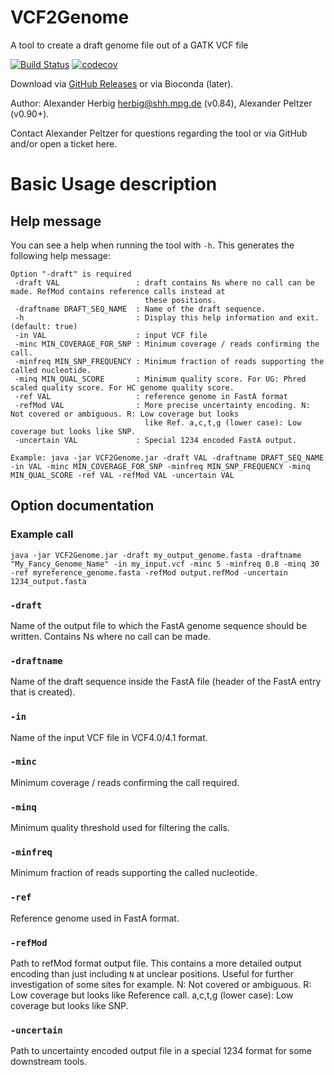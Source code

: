 # VCF2Genome
A tool to create a draft genome file out of a GATK VCF file

[![Build Status](https://travis-ci.org/apeltzer/VCF2Genome.svg?branch=master)](https://travis-ci.org/apeltzer/VCF2Genome)
[![codecov](https://codecov.io/gh/apeltzer/VCF2Genome/branch/master/graph/badge.svg)](https://codecov.io/gh/apeltzer/VCF2Genome)

Download via [GitHub Releases](https://github.com/apeltzer/VCF2Genome/releases) or via Bioconda (later).

Author: Alexander Herbig <herbig@shh.mpg.de> (v0.84), Alexander Peltzer (v0.90+).

Contact Alexander Peltzer for questions regarding the tool or via GitHub and/or open a ticket here.


# Basic Usage description

## Help message
You can see a help when running the tool with `-h`. This generates the following help message:

```
Option "-draft" is required
 -draft VAL                 : draft contains Ns where no call can be made. RefMod contains reference calls instead at
                              these positions.
 -draftname DRAFT_SEQ_NAME  : Name of the draft sequence.
 -h                         : Display this help information and exit. (default: true)
 -in VAL                    : input VCF file
 -minc MIN_COVERAGE_FOR_SNP : Minimum coverage / reads confirming the call.
 -minfreq MIN_SNP_FREQUENCY : Minimum fraction of reads supporting the called nucleotide.
 -minq MIN_QUAL_SCORE       : Minimum quality score. For UG: Phred scaled quality score. For HC genome quality score.
 -ref VAL                   : reference genome in FastA format
 -refMod VAL                : More precise uncertainty encoding. N: Not covered or ambiguous. R: Low coverage but looks
                              like Ref. a,c,t,g (lower case): Low coverage but looks like SNP.
 -uncertain VAL             : Special 1234 encoded FastA output.

Example: java -jar VCF2Genome.jar -draft VAL -draftname DRAFT_SEQ_NAME -in VAL -minc MIN_COVERAGE_FOR_SNP -minfreq MIN_SNP_FREQUENCY -minq MIN_QUAL_SCORE -ref VAL -refMod VAL -uncertain VAL
```

## Option documentation

### Example call

```
java -jar VCF2Genome.jar -draft my_output_genome.fasta -draftname "My_Fancy_Genome_Name" -in my_input.vcf -minc 5 -minfreq 0.8 -minq 30 -ref myreference_genome.fasta -refMod output.refMod -uncertain 1234_output.fasta
```

### `-draft`

Name of the output file to which the FastA genome sequence should be written. Contains Ns where no call can be made. 

### `-draftname`

Name of the draft sequence inside the FastA file (header of the FastA entry that is created).

### `-in`

Name of the input VCF file in VCF4.0/4.1 format. 

### `-minc`

Minimum coverage / reads confirming the call required. 

### `-minq`

Minimum quality threshold used for filtering the calls.

### `-minfreq`
Minimum fraction of reads supporting the called nucleotide.

### `-ref`
Reference genome used in FastA format.

### `-refMod`

Path to refMod format output file. This contains a more detailed output encoding than just including `N` at unclear positions. Useful for further investigation of some sites for example. 
N: Not covered or ambiguous. R: Low coverage but looks like Reference call. a,c,t,g (lower case): Low coverage but looks like SNP.

### `-uncertain`

Path to uncertainty encoded output file in a special 1234 format for some downstream tools. 